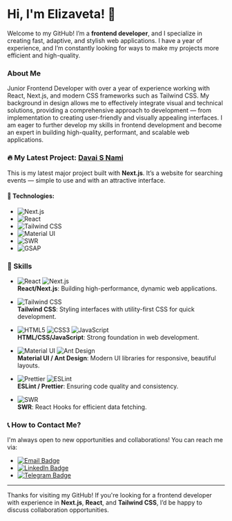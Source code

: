 # Hi, I'm Elizaveta! 👋

Welcome to my GitHub! I’m a **frontend developer**, and I specialize in creating fast, adaptive, and stylish web applications. I have a year of experience, and I’m constantly looking for ways to make my projects more efficient and high-quality.

### About Me

Junior Frontend Developer with over a year of experience working with React, Next.js, and modern CSS frameworks such as Tailwind CSS. My background in design allows me to effectively integrate visual and technical solutions, providing a comprehensive approach to development — from implementation to creating user-friendly and visually appealing interfaces. I am eager to further develop my skills in frontend development and become an expert in building high-quality, performant, and scalable web applications.

### 🔥 My Latest Project: [Davai S Nami](https://github.com/elfototo/davai-s-nami)

This is my latest major project built with **Next.js**. It’s a website for searching events — simple to use and with an attractive interface.

#### 🔧 Technologies:
- ![Next.js](https://img.shields.io/badge/Next.js-000000?style=flat&logo=nextdotjs&logoColor=white)  
- ![React](https://img.shields.io/badge/React-61DAFB?style=flat&logo=react&logoColor=black)  
- ![Tailwind CSS](https://img.shields.io/badge/Tailwind%20CSS-38B2AC?style=flat&logo=tailwindcss&logoColor=white)  
- ![Material UI](https://img.shields.io/badge/Material%20UI-007FFF?style=flat&logo=material-ui&logoColor=white)  
- ![SWR](https://img.shields.io/badge/SWR-000000?style=flat&logo=swr&logoColor=white)  
- ![GSAP](https://img.shields.io/badge/GSAP-88B5B8?style=flat&logo=gsap&logoColor=white)  

### 💼 Skills
  
- ![React](https://img.shields.io/badge/React-61DAFB?style=flat&logo=react&logoColor=black) ![Next.js](https://img.shields.io/badge/Next.js-000000?style=flat&logo=nextdotjs&logoColor=white)  
  **React/Next.js**: Building high-performance, dynamic web applications.

- ![Tailwind CSS](https://img.shields.io/badge/Tailwind%20CSS-38B2AC?style=flat&logo=tailwindcss&logoColor=white)  
  **Tailwind CSS**: Styling interfaces with utility-first CSS for quick development.

- ![HTML5](https://img.shields.io/badge/HTML5-E34F26?style=flat&logo=html5&logoColor=white) ![CSS3](https://img.shields.io/badge/CSS3-1572B6?style=flat&logo=css3&logoColor=white) ![JavaScript](https://img.shields.io/badge/JavaScript-F7DF1E?style=flat&logo=javascript&logoColor=black)  
  **HTML/CSS/JavaScript**: Strong foundation in web development.
  
- ![Material UI](https://img.shields.io/badge/Material%20UI-007FFF?style=flat&logo=material-ui&logoColor=white) ![Ant Design](https://img.shields.io/badge/Ant%20Design-0170FE?style=flat&logo=antdesign&logoColor=white)  
  **Material UI / Ant Design**: Modern UI libraries for responsive, beautiful layouts.

- ![Prettier](https://img.shields.io/badge/Prettier-F7B93E?style=flat&logo=prettier&logoColor=black) ![ESLint](https://img.shields.io/badge/ESLint-4B32C3?style=flat&logo=eslint&logoColor=white)  
  **ESLint / Prettier**: Ensuring code quality and consistency.

- ![SWR](https://img.shields.io/badge/SWR-000000?style=flat&logo=swr&logoColor=white)  
  **SWR**: React Hooks for efficient data fetching.

### 📞 How to Contact Me?

I'm always open to new opportunities and collaborations! You can reach me via:

- [![Email Badge](https://img.shields.io/badge/Email-e.89617881302%40gmail.com-blue)](mailto:e.89617881302@gmail.com)
- [![LinkedIn Badge](https://img.shields.io/badge/LinkedIn-Elizaveta%20Davydova-blue)](https://www.linkedin.com/in/elizaveta-davydova-5ab3a7250)
- [![Telegram Badge](https://img.shields.io/badge/Telegram-%40Lizio-blue)](https://t.me/Lizio)

---

Thanks for visiting my GitHub! If you're looking for a frontend developer with experience in **Next.js**, **React**, and **Tailwind CSS**, I’d be happy to discuss collaboration opportunities.

